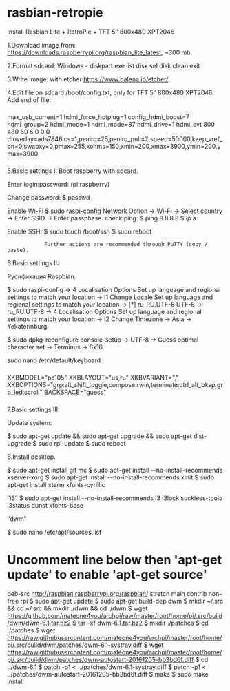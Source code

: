 # rasbian-retropie
Install Rasbian Lite + RetroPie + TFT 5″ 800x480 XPT2046

  1.Download image from: https://downloads.raspberrypi.org/raspbian_lite_latest, ~300 mb.

  2.Format sdcard: 
Windows - diskpart.exe
  list disk
  sel disk <our disk>
  clean
  exit

  3.Write image: with etcher https://www.balena.io/etcher/.

  4.Edit file on sdcard /boot/config.txt, only for TFT 5″ 800x480 XPT2046.
Add end of file:
###
max_usb_current=1
hdmi_force_hotplug=1
config_hdmi_boost=7
hdmi_group=2
hdmi_mode=1
hdmi_mode=87
hdmi_drive=1
hdmi_cvt 800 480 60 6 0 0 0
dtoverlay=ads7846,cs=1,penirq=25,penirq_pull=2,speed=50000,keep_vref_on=0,swapxy=0,pmax=255,xohms=150,xmin=200,xmax=3900,ymin=200,ymax=3900
###

  5.Basic settings I:
Boot raspberry with sdcard.

Enter login:password: (pi:raspberry)

Change password:
$ passwd

Enable Wi-Fi
$ sudo raspi-config
Network Option → Wi-Fi → Select country → Enter SSID → Enter passphase.
check ping:
$ ping 8.8.8.8
$ ip a

Enable SSH:
$ sudo touch /boot/ssh
$ sudo reboot

                Further actions are recommended through PuTTY (copy / paste).

  6.Basic settings II:

Русификация Raspbian:

$ sudo raspi-config
→ 4 Localisation Options Set up language and regional settings to match your location
→ I1 Change Locale        Set up language and regional settings to match your location
→ [*] ru_RU.UTF-8 UTF-8 
→ ru_RU.UTF-8
→ 4 Localisation Options Set up language and regional settings to match your location
→ I2 Change Timezone
→ Asia
→ Yekaterinburg

$ sudo dpkg-reconfigure console-setup
→ UTF-8
→ Guess optimal character set
→ Terminus
→ 8x16

sudo nano /etc/default/keyboard
###
XKBMODEL="pc105"
XKBLAYOUT="us,ru"
XKBVARIANT=","
XKBOPTIONS="grp:alt_shift_toggle,compose:rwin,terminate:ctrl_alt_bksp,grp_led:scroll"
BACKSPACE="guess"
###

  7.Basic settings III:

Update system:

$ sudo apt-get update && sudo apt-get upgrade && sudo apt-get dist-upgrade
$ sudo rpi-update
$ sudo reboot

  8.Install desktop.
  
$ sudo apt-get install git mc
$ sudo apt-get install --no-install-recommends xserver-xorg
$ sudo apt-get install --no-install-recommends xinit
$ sudo apt-get install xterm xfonts-cyrillic

  ″i3″
$ sudo apt-get install --no-install-recommends i3 i3lock suckless-tools i3status dunst xfonts-base

  ″dwm″
  
$ sudo nano /etc/apt/sources.list
# Uncomment line below then 'apt-get update' to enable 'apt-get source'
deb-src http://raspbian.raspberrypi.org/raspbian/ stretch main contrib non-free rpi
$ sudo  apt-get update
$ sudo apt-get build-dep dwm
$ mkdir ~/.src && cd ~/.src && mkdir ./dwm && cd ./dwm
$ wget https://github.com/mateone4you/archpi/raw/master/root/home/pi/.src/build/dwm/dwm-6.1.tar.bz2
$ tar -xf dwm-6.1.tar.bz2
$ mkdir ./patches
$ cd ./patches
$ wget https://raw.githubusercontent.com/mateone4you/archpi/master/root/home/pi/.src/build/dwm/patches/dwm-6.1-systray.diff
$ wget https://raw.githubusercontent.com/mateone4you/archpi/master/root/home/pi/.src/build/dwm/patches/dwm-autostart-20161205-bb3bd6f.diff
$ cd ../dwm-6.1
$ patch -p1 < ../patches/dwm-6.1-systray.diff
$ patch -p1 < ../patches/dwm-autostart-20161205-bb3bd6f.diff
$ make
$ sudo make install

